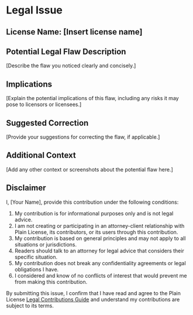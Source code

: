 # Legal Issue

<!-- This is a template for legal professionals to use when submitting issues related to potential legal flaws in licenses. Please fill in the bracketed sections with your specific concerns. -->

## License Name: [Insert license name]

## Potential Legal Flaw Description

[Describe the flaw you noticed clearly and concisely.]

## Implications

[Explain the potential implications of this flaw, including any risks it may pose to licensors or licensees.]

## Suggested Correction

[Provide your suggestions for correcting the flaw, if applicable.]

## Additional Context

[Add any other context or screenshots about the potential flaw here.]

## Disclaimer

I, [Your Name], provide this contribution under the following conditions:

1. My contribution is for informational purposes only and is not legal advice.
2. I am not creating or participating in an attorney-client relationship with Plain License, its contributors, or its users through this contribution.
3. My contribution is based on general principles and may not apply to all situations or jurisdictions.
4. Readers should talk to an attorney for legal advice that considers their specific situation.
5. My contribution does not break any confidentiality agreements or legal obligations I have.
6. I considered and know of no conflicts of interest that would prevent me from making this contribution.

By submitting this issue, I confirm that I have read and agree to the Plain License [Legal Contributions Guide](https://plainlicense.org/helping/legal.html) and understand my contributions are subject to its terms.
